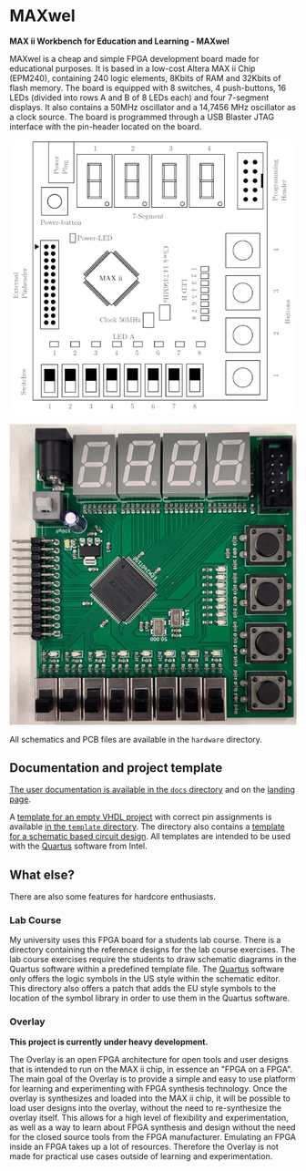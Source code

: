 # MAXwel

**MAX ii Workbench for Education and Learning - MAXwel**

MAXwel is a cheap and simple FPGA development board made for educational purposes.
It is based in a low-cost Altera MAX ii Chip (EPM240), containing 240 logic elements, 8Kbits of RAM and 32Kbits of flash memory.
The board is equipped with 8 switches, 4 push-buttons, 16 LEDs (divided into rows A and B of 8 LEDs each) and four 7-segment displays.
It also contains a 50MHz oscillator and a 14,7456 MHz oscillator as a clock source.
The board is programmed through a USB Blaster JTAG interface with the pin-header located on the board.

![Floorplan of the MAXwel board](docs/web/Floorplan.png)

![Picture of the MAXwel Board](docs/web/MAXwel_picture.png)

All schematics and PCB files are available in the `hardware` directory.

## Documentation and project template

[The user documentation is available in the `docs` directory](docs/main.pdf) and on the [landing page](https://mitchilaser.github.io/MAXwel/).

A [template for an empty VHDL project](template/vhdl) with correct pin assignments is available [in the `template` directory](template/).
The directory also contains a [template for a schematic based circuit design](template/schematic).
All templates are intended to be used with the [Quartus](https://fpgasoftware.intel.com/) software from Intel.

## What else?

There are also some features for hardcore enthusiasts.

### Lab Course

My university uses this FPGA board for a students lab course. There is a directory containing the reference designs for the lab course exercises.
The lab course exercises require the students to draw schematic diagrams in the Quartus software within a predefined template file.
The [Quartus](https://fpgasoftware.intel.com/) software only offers the logic symbols in the US style within the schematic editor.
This directory also offers a patch that adds the EU style symbols to the location of the symbol library in order to use them in the Quartus software.

### Overlay

**This project is currently under heavy development.**

The Overlay is an open FPGA architecture for open tools and user designs that is intended to run on the MAX ii chip, in essence an "FPGA on a FPGA".
The main goal of the Overlay is to provide a simple and easy to use platform for learning and experimenting with FPGA synthesis technology. 
Once the overlay is synthesizes and loaded into the MAX ii chip, it will be possible to load user designs into the overlay, without the need to re-synthesize the overlay itself.
This allows for a high level of flexibility and experimentation, as well as a way to learn about FPGA synthesis and design without the need for the closed source tools from the FPGA manufacturer.
Emulating an FPGA inside an FPGA takes up a lot of resources. Therefore the Overlay is not made for practical use cases outside of learning and experimentation.
